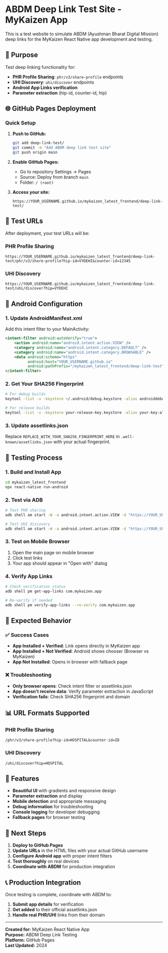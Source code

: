 # ABDM Deep Link Test Site - MyKaizen App

This is a test website to simulate ABDM (Ayushman Bharat Digital Mission) deep links for the MyKaizen React Native app development and testing.

## 🎯 Purpose

Test deep linking functionality for:

- **PHR Profile Sharing**: `phr/v3/share-profile` endpoints
- **UHI Discovery**: `uhi/discover` endpoints
- **Android App Links verification**
- **Parameter extraction** (hip-id, counter-id, hip)

## 🌐 GitHub Pages Deployment

### Quick Setup

1. **Push to GitHub:**

   ```bash
   git add deep-link-test/
   git commit -m "Add ABDM deep link test site"
   git push origin main
   ```

2. **Enable GitHub Pages:**

   - Go to repository Settings → Pages
   - Source: Deploy from branch `main`
   - Folder: `/ (root)`

3. **Access your site:**
   ```
   https://YOUR_USERNAME.github.io/mykaizen_latest_frontend/deep-link-test/
   ```

## 🔗 Test URLs

After deployment, your test URLs will be:

### PHR Profile Sharing

```
https://YOUR_USERNAME.github.io/mykaizen_latest_frontend/deep-link-test/phr/v3/share-profile?hip-id=VYDEHI&counter-id=12345
```

### UHI Discovery

```
https://YOUR_USERNAME.github.io/mykaizen_latest_frontend/deep-link-test/uhi/discover?hip=VYDEHI
```

## 📱 Android Configuration

### 1. Update AndroidManifest.xml

Add this intent filter to your MainActivity:

```xml
<intent-filter android:autoVerify="true">
    <action android:name="android.intent.action.VIEW" />
    <category android:name="android.intent.category.DEFAULT" />
    <category android:name="android.intent.category.BROWSABLE" />
    <data android:scheme="https"
          android:host="YOUR_USERNAME.github.io"
          android:pathPrefix="/mykaizen_latest_frontend/deep-link-test" />
</intent-filter>
```

### 2. Get Your SHA256 Fingerprint

```bash
# For debug builds
keytool -list -v -keystore ~/.android/debug.keystore -alias androiddebugkey -storepass android -keypass android | grep SHA256

# For release builds
keytool -list -v -keystore your-release-key.keystore -alias your-key-alias | grep SHA256
```

### 3. Update assetlinks.json

Replace `REPLACE_WITH_YOUR_SHA256_FINGERPRINT_HERE` in `.well-known/assetlinks.json` with your actual fingerprint.

## 🧪 Testing Process

### 1. Build and Install App

```bash
cd mykaizen_latest_frontend
npx react-native run-android
```

### 2. Test via ADB

```bash
# Test PHR sharing
adb shell am start -W -a android.intent.action.VIEW -d "https://YOUR_USERNAME.github.io/mykaizen_latest_frontend/deep-link-test/phr/v3/share-profile?hip-id=TEST&counter-id=123" com.mykaizen.app

# Test UHI discovery
adb shell am start -W -a android.intent.action.VIEW -d "https://YOUR_USERNAME.github.io/mykaizen_latest_frontend/deep-link-test/uhi/discover?hip=TEST" com.mykaizen.app
```

### 3. Test on Mobile Browser

1. Open the main page on mobile browser
2. Click test links
3. Your app should appear in "Open with" dialog

### 4. Verify App Links

```bash
# Check verification status
adb shell pm get-app-links com.mykaizen.app

# Re-verify if needed
adb shell pm verify-app-links --re-verify com.mykaizen.app
```

## 🔧 Expected Behavior

### ✅ Success Cases

- **App Installed + Verified**: Link opens directly in MyKaizen app
- **App Installed + Not Verified**: Android shows chooser (Browser vs MyKaizen)
- **App Not Installed**: Opens in browser with fallback page

### ❌ Troubleshooting

- **Only browser opens**: Check intent filter or assetlinks.json
- **App doesn't receive data**: Verify parameter extraction in JavaScript
- **Verification fails**: Check SHA256 fingerprint and domain

## 📊 URL Formats Supported

### PHR Profile Sharing

```
/phr/v3/share-profile?hip-id=HOSPITAL&counter-id=ID
```

### UHI Discovery

```
/uhi/discover?hip=HOSPITAL
```

## 🎨 Features

- **Beautiful UI** with gradients and responsive design
- **Parameter extraction** and display
- **Mobile detection** and appropriate messaging
- **Debug information** for troubleshooting
- **Console logging** for developer debugging
- **Fallback pages** for browser testing

## 🔄 Next Steps

1. **Deploy to GitHub Pages**
2. **Update URLs** in the HTML files with your actual GitHub username
3. **Configure Android app** with proper intent filters
4. **Test thoroughly** on real devices
5. **Coordinate with ABDM** for production integration

## 📞 Production Integration

Once testing is complete, coordinate with ABDM to:

1. **Submit app details** for verification
2. **Get added** to their official assetlinks.json
3. **Handle real PHR/UHI** links from their domain

---

**Created for:** MyKaizen React Native App  
**Purpose:** ABDM Deep Link Testing  
**Platform:** GitHub Pages  
**Last Updated:** 2024
